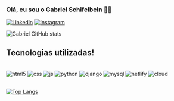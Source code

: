 ### Olá, eu sou o Gabriel Schifelbein 👨‍💻

[![Linkedin](https://img.shields.io/badge/LinkedIn-0077B5?style=for-the-badge&logo=linkedin&logoColor=white)](linkedin.com/in/gabriel-schifelbein-79711020a/)
[![Instagram](https://img.shields.io/badge/Instagram-E4405F?style=for-the-badge&logo=instagram&logoColor=white)](https://www.instagram.com/gabriel_schifelbein/)

![Gabriel GitHub stats](https://github-readme-stats.vercel.app/api?username=GabreSF&show_icons=true&theme=highcontrast)

## Tecnologias utilizadas!

<div style="display: inline_block"><br/>
  <img align="center" alt="html5" src="https://img.shields.io/badge/HTML5-E34F26?style=for-the-badge&logo=html5&logoColor=white"/>
  <img align="center" alt="css" src="https://img.shields.io/badge/CSS3-1572B6?style=for-the-badge&logo=css3&logoColor=white"/>
  <img align="center" alt="js" src="https://img.shields.io/badge/JavaScript-F7DF1E?style=for-the-badge&logo=javascript&logoColor=black"/>
  <img align="center" alt="python" src="https://img.shields.io/badge/Python-14354C?style=for-the-badge&logo=python&logoColor=white"/>
  <img align="center" alt="django" src="https://img.shields.io/badge/Django-092E20?style=for-the-badge&logo=django&logoColor=white"/>
  <img align="center" alt="mysql" src="https://img.shields.io/badge/MySQL-00000F?style=for-the-badge&logo=mysql&logoColor=white"/>
  <img align="center" alt="netlify" src="https://img.shields.io/badge/Netlify-00C7B7?style=for-the-badge&logo=netlify&logoColor=white"/>
  <img align="center" alt="cloud" src="https://img.shields.io/badge/Google_Cloud-4285F4?style=for-the-badge&logo=google-cloud&logoColor=white"/>
</div><br/>

[![Top Langs](https://github-readme-stats.vercel.app/api/top-langs/?username=GabreSF&hide_progress=true)](https://github.com/GabreSF)
